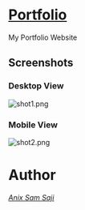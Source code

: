 # [Portfolio](https://anixsam.github.io/portfolio/)

My Portfolio Website

## Screenshots

### Desktop View

![shot1.png](https://github.com/anixsam/portfolio/blob/main/screenshots/shot1.png)

### Mobile View

![shot2.png](https://github.com/anixsam/portfolio/blob/main/screenshots/shot2.png)

# Author

*[Anix Sam Saji](https://www.linkedin.com/in/anixsamsaji/)*